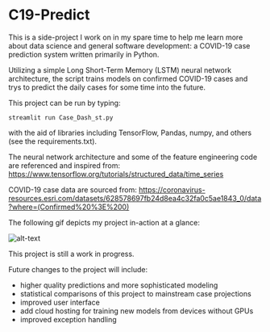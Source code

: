 # C19-Predict

This is a side-project I work on in my spare time to help me learn more about data science and general software development: a COVID-19 case prediction system written primarily in Python.

Utilizing a simple Long Short-Term Memory (LSTM) neural network architecture, the script trains models on confirmed COVID-19 cases and trys to predict the daily cases for some time into the future.

This project can be run by typing:

`streamlit run Case_Dash_st.py`

 with the aid of libraries including TensorFlow, Pandas, numpy, and others (see the requirements.txt).

The neural network architecture and some of the feature engineering code are referenced and inspired from:   https://www.tensorflow.org/tutorials/structured_data/time_series 

COVID-19 case data are sourced from: https://coronavirus-resources.esri.com/datasets/628578697fb24d8ea4c32fa0c5ae1843_0/data?where=(Confirmed%20%3E%200)

The following gif depicts my project in-action at a glance:

![alt-text](C19-predict_demo3.gif)

This project is still a work in progress. 

Future changes to the project will include:

- higher quality predictions and more sophisticated modeling
- statistical comparisons of this project to mainstream case projections
- improved user interface
- add cloud hosting for training new models from devices without GPUs
- improved exception handling
